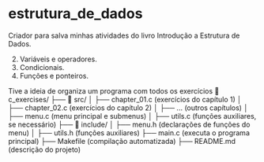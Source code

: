 # estrutura_de_dados

Criador para salva minhas atividades do livro Introdução a Estrutura de Dados.

2. Variáveis e operadores.
3. Condicionais.
4. Funções e ponteiros.


Tive a ideia de organiza um programa com todos os exercícios
📂 c_exercises/
├── 📂 src/
│ ├── chapter_01.c (exercícios do capítulo 1)
│ ├── chapter_02.c (exercícios do capítulo 2)
│ ├── ... (outros capítulos)
│ ├── menu.c (menu principal e submenus)
│ ├── utils.c (funções auxiliares, se necessário)
├── 📂 include/
│ ├── menu.h (declarações de funções do menu)
│ ├── utils.h (funções auxiliares)
├── main.c (executa o programa principal)
├── Makefile (compilação automatizada)
├── README.md (descrição do projeto)
